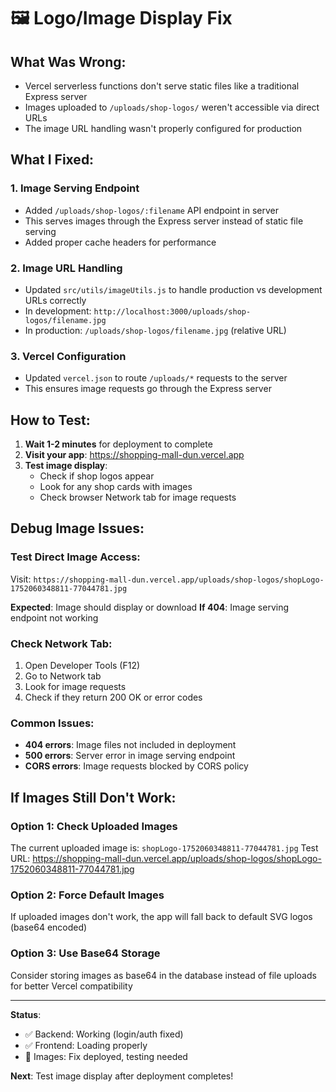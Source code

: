 # 🖼️ Logo/Image Display Fix

## What Was Wrong:
- Vercel serverless functions don't serve static files like a traditional Express server
- Images uploaded to `/uploads/shop-logos/` weren't accessible via direct URLs
- The image URL handling wasn't properly configured for production

## What I Fixed:

### 1. **Image Serving Endpoint**
- Added `/uploads/shop-logos/:filename` API endpoint in server
- This serves images through the Express server instead of static file serving
- Added proper cache headers for performance

### 2. **Image URL Handling**
- Updated `src/utils/imageUtils.js` to handle production vs development URLs correctly
- In development: `http://localhost:3000/uploads/shop-logos/filename.jpg`
- In production: `/uploads/shop-logos/filename.jpg` (relative URL)

### 3. **Vercel Configuration**
- Updated `vercel.json` to route `/uploads/*` requests to the server
- This ensures image requests go through the Express server

## How to Test:

1. **Wait 1-2 minutes** for deployment to complete
2. **Visit your app**: https://shopping-mall-dun.vercel.app
3. **Test image display**:
   - Check if shop logos appear
   - Look for any shop cards with images
   - Check browser Network tab for image requests

## Debug Image Issues:

### Test Direct Image Access:
Visit: `https://shopping-mall-dun.vercel.app/uploads/shop-logos/shopLogo-1752060348811-77044781.jpg`

**Expected**: Image should display or download
**If 404**: Image serving endpoint not working

### Check Network Tab:
1. Open Developer Tools (F12)
2. Go to Network tab
3. Look for image requests
4. Check if they return 200 OK or error codes

### Common Issues:
- **404 errors**: Image files not included in deployment
- **500 errors**: Server error in image serving endpoint
- **CORS errors**: Image requests blocked by CORS policy

## If Images Still Don't Work:

### Option 1: Check Uploaded Images
The current uploaded image is: `shopLogo-1752060348811-77044781.jpg`
Test URL: https://shopping-mall-dun.vercel.app/uploads/shop-logos/shopLogo-1752060348811-77044781.jpg

### Option 2: Force Default Images
If uploaded images don't work, the app will fall back to default SVG logos (base64 encoded)

### Option 3: Use Base64 Storage
Consider storing images as base64 in the database instead of file uploads for better Vercel compatibility

---

**Status**: 
- ✅ Backend: Working (login/auth fixed)
- ✅ Frontend: Loading properly
- 🔄 Images: Fix deployed, testing needed

**Next**: Test image display after deployment completes!
